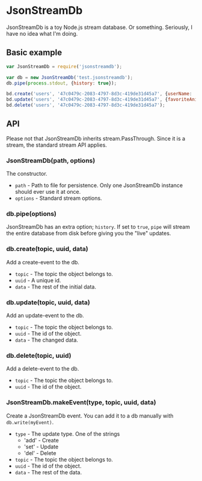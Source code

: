 JsonStreamDb
============

JsonStreamDb is a toy Node.js stream database. Or something. Seriously, I have no idea what I'm doing.


Basic example
-------------

```js
var JsonStreamDb = require('jsonstreamdb');

var db = new JsonStreamDb('test.jsonstreamdb');
db.pipe(process.stdout, {history: true});

bd.create('users', '47c0479c-2083-4797-8d3c-419de31d45a7', {userName: 'geon'});
bd.update('users', '47c0479c-2083-4797-8d3c-419de31d45a7', {favoriteAnimal: 'kittens'});
bd.delete('users', '47c0479c-2083-4797-8d3c-419de31d45a7');
```


API
---

Please not that JsonStreamDb inherits stream.PassThrough. Since it is a stream, the standard stream API applies.

### JsonStreamDb(path, options)

The constructor.

* `path` - Path to file for persistence. Only one JsonStreamDb instance should ever use it at once.
* `options` - Standard stream options.



### db.pipe(options)

JsonStreamDb has an extra option; `history`. If set to `true`, `pipe` will stream the entire database from disk before giving you the "live" updates.


### db.create(topic, uuid, data)

Add a create-event to the db.

* `topic` - The topic the object belongs to.
* `uuid` - A unique id.
* `data` - The rest of the initial data.


### db.update(topic, uuid, data)

Add an update-event to the db.

* `topic` - The topic the object belongs to.
* `uuid` - The id of the object.
* `data` - The changed data.


### db.delete(topic, uuid)

Add a delete-event to the db.

* `topic` - The topic the object belongs to.
* `uuid` - The id of the object.


### JsonStreamDb.makeEvent(type, topic, uuid, data)

Create a JsonStreamDb event. You can add it to a db manually with `db.write(myEvent)`.

* `type` - The update type. One of the strings
	* 'add' - Create
	* 'set' - Update 
	* 'del' - Delete
* `topic` - The topic the object belongs to.
* `uuid` - The id of the object.
* `data` - The rest of the data.
